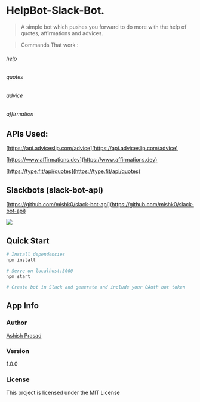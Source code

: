 # HelpBot-Slack-Bot.

> A simple bot which pushes you forward to do more with the help of quotes, affirmations and advices. 

> Commands That work : 
###### help
###### quotes
###### advice
###### affirmation



## APIs Used:
[https://api.adviceslip.com/advice](https://api.adviceslip.com/advice)

[https://www.affirmations.dev](https://www.affirmations.dev)

[https://type.fit/api/quotes](https://type.fit/api/quotes)

## Slackbots (slack-bot-api)
[https://github.com/mishk0/slack-bot-api](https://github.com/mishk0/slack-bot-api)


<img src = "https://github.com/theprogrammedwords/HelpBot-Slack-Bot-/blob/main/Screenshot%202021-07-05%20at%2012.19.37%20AM.png">

## Quick Start

``` bash
# Install dependencies
npm install

# Serve on localhost:3000
npm start

# Create bot in Slack and generate and include your OAuth bot token
```

## App Info

### Author

[Ashish Prasad](https://www.polywork.com/ashishprasad)

### Version

1.0.0

### License

This project is licensed under the MIT License
